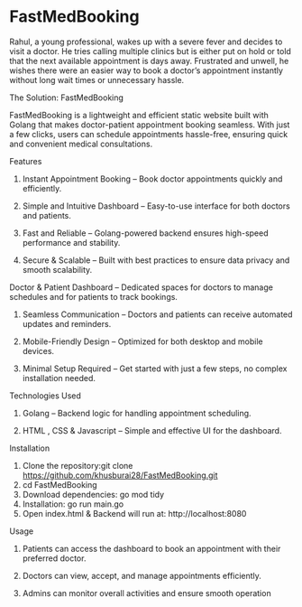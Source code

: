 # FastMedBooking
Rahul, a young professional, wakes up with a severe fever and decides to visit a doctor. He tries calling multiple clinics but is either put on hold or told that the next available appointment is days away. Frustrated and unwell, he wishes there were an easier way to book a doctor’s appointment instantly without long wait times or unnecessary hassle.

The Solution: FastMedBooking

FastMedBooking is a lightweight and efficient static website built with Golang that makes doctor-patient appointment booking seamless. With just a few clicks, users can schedule appointments hassle-free, ensuring quick and convenient medical consultations.

Features

1) Instant Appointment Booking – Book doctor appointments quickly and efficiently.

2) Simple and Intuitive Dashboard – Easy-to-use interface for both doctors and patients.

3) Fast and Reliable – Golang-powered backend ensures high-speed performance and stability.

4) Secure & Scalable – Built with best practices to ensure data privacy and smooth scalability.
   

Doctor & Patient Dashboard – Dedicated spaces for doctors to manage schedules and for patients to track bookings.

1) Seamless Communication – Doctors and patients can receive automated updates and reminders.

2) Mobile-Friendly Design – Optimized for both desktop and mobile devices.

3) Minimal Setup Required – Get started with just a few steps, no complex installation needed.
   

Technologies Used

1) Golang – Backend logic for handling appointment scheduling.

2) HTML , CSS & Javascript – Simple and effective UI for the dashboard.
   

Installation

1) Clone the repository:git clone https://github.com/khusburai28/FastMedBooking.git
2) cd FastMedBooking
3) Download dependencies: go mod tidy
4) Installation: go run main.go
5) Open index.html & Backend will run at: http://localhost:8080

Usage

1) Patients can access the dashboard to book an appointment with their preferred doctor.

2) Doctors can view, accept, and manage appointments efficiently.

3) Admins can monitor overall activities and ensure smooth operation


